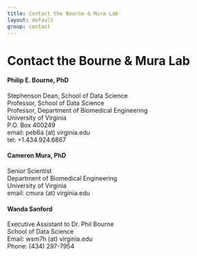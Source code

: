 ```yaml
---
title: Contact the Bourne & Mura Lab
layout: default
group: contact
---
```


# Contact the Bourne & Mura Lab


<div class="row">

<div class="col-md-4">

  <h4>Philip E. Bourne, PhD</h4>
  Stephenson Dean, School of Data Science<br />
  Professor, School of Data Science<br />
  Professor, Department of Biomedical Engineering<br />
  University of Virginia<br />
  P.O. Box 400249 <br />
  email: peb6a (at) virginia.edu <br>
  tel: +1.434.924.6867

</div>

<div class="col-md-4">

  <h4>Cameron Mura, PhD</h4>
  Senior Scientist<br />
  Department of Biomedical Engineering<br />
  University of Virginia <br />
  email: cmura (at) virginia.edu<br />

</div>

<div class="col-md-4">

  <h4> Wanda Sanford</h4>
  Executive Assistant to Dr. Phil Bourne<br>
  School of Data Science  <br>
  Email:  wsm7h (at) virginia.edu  <br>
  Phone: (434) 297-7954  <br>

</div>

</div>
